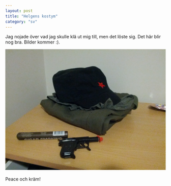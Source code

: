 ```yaml
---
layout: post
title: "Helgens kostym"
category: "sv"
---
```


Jag nojade över vad jag skulle klä ut mig till, men det löste sig. Det här blir
nog bra. Bilder kommer :).

<div class="row-fluid pushTop">
    <div class="span12">
        <img src="/img/131031/IMG_20131101_002803.jpg" />
    </div>
</div>

<br />
Peace och kräm!
